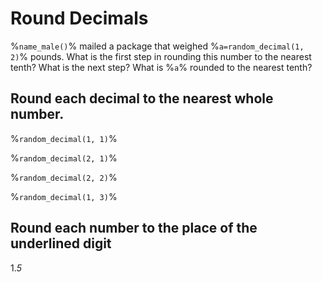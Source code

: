 # Round Decimals

%`name_male()`% mailed a package that weighed %`a=random_decimal(1, 2)`% pounds. What is the first step in rounding this number to the nearest tenth? What is the next step? What is %`a`% rounded to the nearest tenth?

## Round each decimal to the nearest whole number.

[section]: <> (config.randomorder = True)

%`random_decimal(1, 1)`%

%`random_decimal(2, 1)`%

%`random_decimal(2, 2)`%

%`random_decimal(1, 3)`%

## Round each number to the place of the underlined digit

1._5_
